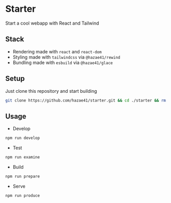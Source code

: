 # Starter

Start a cool webapp with React and Tailwind

## Stack

- Rendering made with `react` and `react-dom`
- Styling made with `tailwindcss` via `@hazae41/rewind`
- Bundling made with `esbuild` via `@hazae41/glace`

## Setup

Just clone this repository and start building

```bash
git clone https://github.com/hazae41/starter.git && cd ./starter && rm -rf ./.git && git init
```

## Usage

- Develop

```bash
npm run develop
```

- Test

```bash
npm run examine
```

- Build

```bash
npm run prepare
```

- Serve

```bash
npm run produce
```